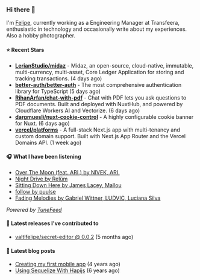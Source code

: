 ### Hi there 👋

I'm [Felipe](https://felipevm.com), currently working as a Engineering Manager at Transfeera, enthusiastic in technology and occasionally write about my experiences. Also a hobby photographer.

#### ⭐ Recent Stars
- **[LerianStudio/midaz](https://github.com/LerianStudio/midaz)** - Midaz, an open-source, cloud-native, immutable, multi-currency, multi-asset, Core Ledger Application for storing and tracking transactions.  (4 days ago)
- **[better-auth/better-auth](https://github.com/better-auth/better-auth)** - The most comprehensive authentication library for TypeScript (5 days ago)
- **[RihanArfan/chat-with-pdf](https://github.com/RihanArfan/chat-with-pdf)** - Chat with PDF lets you ask questions to PDF documents. Built and deployed with NuxtHub, and powered by Cloudflare Workers AI and Vectorize. (6 days ago)
- **[dargmuesli/nuxt-cookie-control](https://github.com/dargmuesli/nuxt-cookie-control)** - A highly configurable cookie banner for Nuxt. (6 days ago)
- **[vercel/platforms](https://github.com/vercel/platforms)** - A full-stack Next.js app with multi-tenancy and custom domain support. Built with Next.js App Router and the Vercel Domains API. (1 week ago)

#### 🎧 What I have been listening
- [Over The Moon (feat. ARI.) by NIVEK, ARI.](https://open.spotify.com/track/7wL01RC9lYtRR593d6KdOZ)
- [Night Drive by Relŭm](https://open.spotify.com/track/1O7lD7lSbZaR6zaRBfPyj5)
- [Sitting Down Here by James Lacey, Mallou](https://open.spotify.com/track/57uIbqGJo7Ko0W5B45a2Vq)
- [follow by puulse](https://open.spotify.com/track/2BZkzlFZx4XZSSLPONjdt3)
- [Fading Melodies by Gabriel Wittner, LUDVIC, Luciana Silva](https://open.spotify.com/track/0ufnG53X8ceZjTt5tfj4f6)

_Powered by [TuneFeed](https://tunefeed.app?ref=valtlfelipe-gh-profile)_ 

#### 🚀 Latest releases I've contributed to


- [valtlfelipe/secret-editor @ 0.0.2](https://github.com/valtlfelipe/secret-editor/releases/tag/0.0.2) (5 months ago)

#### 📄 Latest blog posts
- [Creating my first mobile app](https://felipevm.com/posts/creating-my-first-mobile-app/) (4 years ago)
- [Using Sequelize With Hapijs](https://felipevm.com/posts/using-sequelize-with-hapijs/) (6 years ago)
